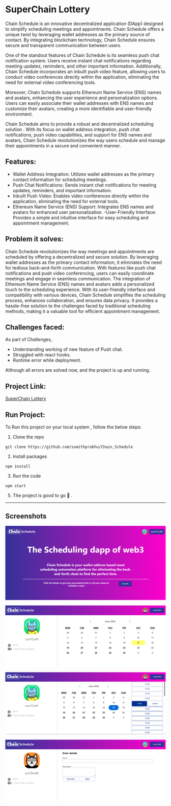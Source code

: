 
# SuperChain Lottery

Chain Schedule is an innovative decentralized application (DApp) designed to simplify scheduling meetings and appointments. Chain Schedule offers a unique twist by leveraging wallet addresses as the primary source of contact. By integrating blockchain technology, Chain Schedule ensures secure and transparent communication between users.

One of the standout features of Chain Schedule is its seamless push chat notification system. Users receive instant chat notifications regarding meeting updates, reminders, and other important information. Additionally, Chain Schedule incorporates an inbuilt push video feature, allowing users to conduct video conferences directly within the application, eliminating the need for external video conferencing tools.

Moreover, Chain Schedule supports Ethereum Name Service (ENS) names and avatars, enhancing the user experience and personalization options. Users can easily associate their wallet addresses with ENS names and customize their avatars, creating a more identifiable and user-friendly environment.

Chain Schedule aims to provide a robust and decentralized scheduling solution . With its focus on wallet address integration, push chat notifications, push video capabilities, and support for ENS names and avatars, Chain Schedule revolutionizes the way users schedule and manage their appointments in a secure and convenient manner.

Features:
-
- Wallet Address Integration: Utilizes wallet addresses as the primary contact information for scheduling meetings.
- Push Chat Notifications: Sends instant chat notifications for meeting updates, reminders, and important information.
- Inbuilt Push Video: Enables video conferences directly within the application, eliminating the need for external tools.
- Ethereum Name Service (ENS) Support: Integrates ENS names and avatars for enhanced user personalization.
-User-Friendly Interface: Provides a simple and intuitive interface for easy scheduling and appointment management.

Problem it solves:
-
Chain Schedule revolutionizes the way meetings and appointments are scheduled by offering a decentralized and secure solution. By leveraging wallet addresses as the primary contact information, it eliminates the need for tedious back-and-forth communication. With features like push chat notifications and push video conferencing, users can easily coordinate meetings and engage in seamless communication. The integration of Ethereum Name Service (ENS) names and avatars adds a personalized touch to the scheduling experience. With its user-friendly interface and compatibility with various devices, Chain Schedule simplifies the scheduling process, enhances collaboration, and ensures data privacy. It provides a hassle-free solution to the challenges faced by traditional scheduling methods, making it a valuable tool for efficient appointment management.

Challenges faced:
-
As part of Challenges,
- Understanding working of new feature of Push chat.
- Struggled with react hooks.
- Runtime error while deployment.

Although all errors are solved now, and the project is up and running.

Project Link:
-
[SuperChain Lottery](https://chain-schedule.netlify.app/)

Run Project:
-
To Run this project on your local system , follow the below steps:
1) Clone the repo
```
git clone https://github.com/sumithprabhu/Chain_Schedule
```

2) Install packages
```
npm install 
```

3) Run the code
``` 
npm start
```
5) The project is good to go 🚀
.


___






## Screenshots

![App Screenshot](https://github.com/sumithprabhu/Chain_Schedule/blob/main/src/images/Screenshot%202023-06-17%20125241.png)

                                                         

![App Screenshot](https://github.com/sumithprabhu/Chain_Schedule/blob/main/src/images/Screenshot%202023-06-17%20125314.png)

                                                    

![App Screenshot](https://github.com/sumithprabhu/Chain_Schedule/blob/main/src/images/Screenshot%202023-06-17%20125328.png)

                                                    

![App Screenshot](https://github.com/sumithprabhu/Chain_Schedule/blob/main/src/images/Screenshot%202023-06-17%20130024.png)

                                                    